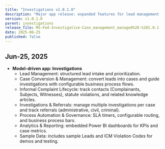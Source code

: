 ```yaml
---
title: "Investigations v1.0.1.0"
description: "Major app release: expanded features for lead management, case conversion, referrals, governance, and analytics."
version: v1.0.1.0
parent: investigations
release_file: MS-Fed-Investigative-Case_management_managed%20-%201.0.1.0.zip
date: 2025-06-25
published: false
---
```


## Jun-25, 2025

-   **Model-driven app: Investigations**
    - Lead Management: structured lead intake and prioritization.
    - Case Conversion & Management: convert leads into cases and guide investigations with configurable business process flows.
    - Informal Complaint Lifecycle: track contacts (Complainants, Subjects, Witnesses), statute violations, and related knowledge articles.
    - Investigations & Referrals: manage multiple investigations per case and track referrals (administrative, civil, criminal).
    - Process Automation & Governance: SLA timers, configurable routing, and business process bars.
    - Analytics & Reporting: embedded Power BI dashboards for KPIs and case metrics.
    - Sample Data: includes sample Leads and ICM Violation Codes for demos and testing.

